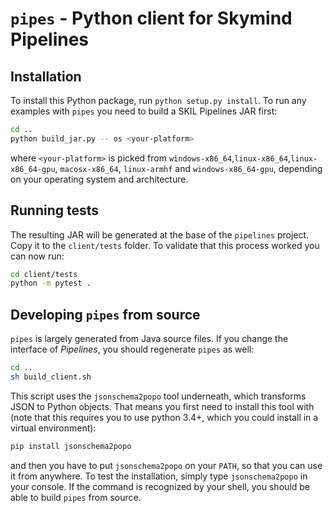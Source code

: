 # `pipes` - Python client for Skymind Pipelines

## Installation

To install this Python package, run `python setup.py install`. To run any examples with
`pipes` you need to build a SKIL Pipelines JAR first:

```bash
cd ..
python build_jar.py -- os <your-platform>
```

where `<your-platform>` is picked from `windows-x86_64`,`linux-x86_64`,`linux-x86_64-gpu`,
`macosx-x86_64`, `linux-armhf` and `windows-x86_64-gpu`, depending on your operating system
and architecture. 

## Running tests

The resulting JAR will be generated at the base of the `pipelines` project. 
Copy it to the `client/tests` folder. To validate that this process worked 
you can now run:

```bash
cd client/tests
python -m pytest .
```

## Developing `pipes` from source

`pipes` is largely generated from Java source files. If you change the interface of
_Pipelines_, you should regenerate `pipes` as well:

```bash
cd ..
sh build_client.sh
```

This script uses the `jsonschema2popo` tool underneath, which transforms JSON to Python objects.
That means you first need to install this tool with (note that this requires you to use python 3.4+, 
which you could install in a virtual environment):

```bash
pip install jsonschema2popo
```

and then you have to put `jsonschema2popo` on your `PATH`, so that you can use it from anywhere. To test
the installation, simply type `jsonschema2popo` in your console. If the command is recognized
by your shell, you should be able to build `pipes` from source.